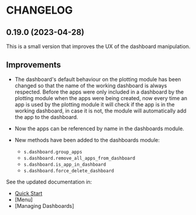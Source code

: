 # CHANGELOG

## 0.19.0 (2023-04-28)

This is a small version that improves the UX of the dashboard manipulation.

## Improvements

- The dashboard's default behaviour on the plotting module has been changed so that the name of the working dashboard is always respected. Before the apps were only included in a dashboard by the plotting module when the apps were being created, now every time an app is used by the plotting module it will check if the app is in the working dashboard, in case it is not, the module will automatically add the app to the dashboard.

- Now the apps can be referenced by name in the dashboards module.

- New methods have been added to the dashboards module:
    - `s.dashboard.group_apps`
    - `s.dashboard.remove_all_apps_from_dashboard`
    - `s.dashboard.is_app_in_dashboard`
    - `s.dashboard.force_delete_dashboard`

See the updated documentation in:

- [Quick Start](https://docs.shimoku.com/development/getting-started/quickstart)
- [Menu]
- [Managing Dashboards]


